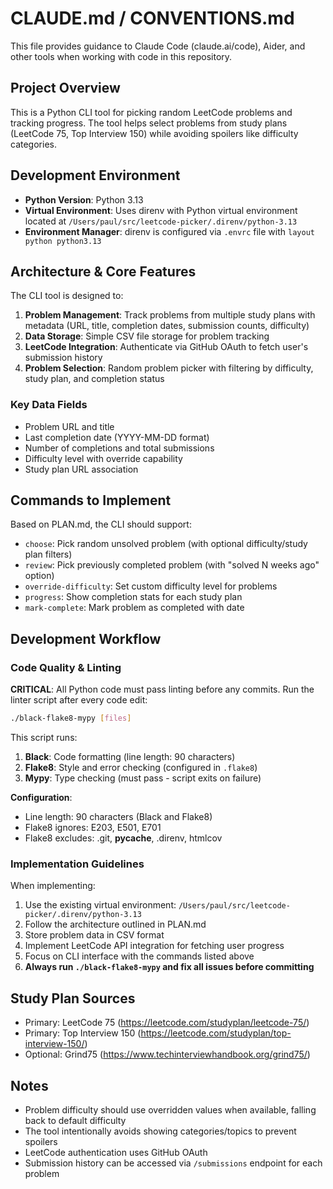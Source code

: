 # CLAUDE.md / CONVENTIONS.md

This file provides guidance to Claude Code (claude.ai/code), Aider, and other tools when working with code in this repository.

## Project Overview

This is a Python CLI tool for picking random LeetCode problems and tracking progress. The tool helps select problems from study plans (LeetCode 75, Top Interview 150) while avoiding spoilers like difficulty categories.

## Development Environment

- **Python Version**: Python 3.13
- **Virtual Environment**: Uses direnv with Python virtual environment located at `/Users/paul/src/leetcode-picker/.direnv/python-3.13`
- **Environment Manager**: direnv is configured via `.envrc` file with `layout python python3.13`

## Architecture & Core Features

The CLI tool is designed to:

1. **Problem Management**: Track problems from multiple study plans with metadata (URL, title, completion dates, submission counts, difficulty)
2. **Data Storage**: Simple CSV file storage for problem tracking
3. **LeetCode Integration**: Authenticate via GitHub OAuth to fetch user's submission history
4. **Problem Selection**: Random problem picker with filtering by difficulty, study plan, and completion status

### Key Data Fields
- Problem URL and title
- Last completion date (YYYY-MM-DD format)
- Number of completions and total submissions  
- Difficulty level with override capability
- Study plan URL association

## Commands to Implement

Based on PLAN.md, the CLI should support:
- `choose`: Pick random unsolved problem (with optional difficulty/study plan filters)
- `review`: Pick previously completed problem (with "solved N weeks ago" option)
- `override-difficulty`: Set custom difficulty level for problems
- `progress`: Show completion stats for each study plan
- `mark-complete`: Mark problem as completed with date

## Development Workflow

### Code Quality & Linting
**CRITICAL**: All Python code must pass linting before any commits. Run the linter script after every code edit:

```bash
./black-flake8-mypy [files]
```

This script runs:
1. **Black**: Code formatting (line length: 90 characters)
2. **Flake8**: Style and error checking (configured in `.flake8`)
3. **Mypy**: Type checking (must pass - script exits on failure)

**Configuration**:
- Line length: 90 characters (Black and Flake8)
- Flake8 ignores: E203, E501, E701
- Flake8 excludes: .git, __pycache__, .direnv, htmlcov

### Implementation Guidelines

When implementing:

1. Use the existing virtual environment: `/Users/paul/src/leetcode-picker/.direnv/python-3.13`
2. Follow the architecture outlined in PLAN.md
3. Store problem data in CSV format
4. Implement LeetCode API integration for fetching user progress
5. Focus on CLI interface with the commands listed above
6. **Always run `./black-flake8-mypy` and fix all issues before committing**

## Study Plan Sources

- Primary: LeetCode 75 (https://leetcode.com/studyplan/leetcode-75/)
- Primary: Top Interview 150 (https://leetcode.com/studyplan/top-interview-150/)  
- Optional: Grind75 (https://www.techinterviewhandbook.org/grind75/)

## Notes

- Problem difficulty should use overridden values when available, falling back to default difficulty
- The tool intentionally avoids showing categories/topics to prevent spoilers
- LeetCode authentication uses GitHub OAuth
- Submission history can be accessed via `/submissions` endpoint for each problem
